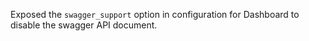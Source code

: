 Exposed the `swagger_support` option in configuration for Dashboard to disable the swagger API document.
